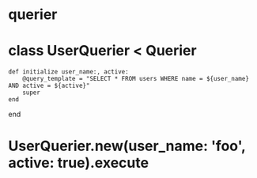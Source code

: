 # querier

# class UserQuerier < Querier
    def initialize user_name:, active:
        @query_template = "SELECT * FROM users WHERE name = ${user_name} AND active = ${active}"
        super
    end
end

# UserQuerier.new(user_name: 'foo', active: true).execute
